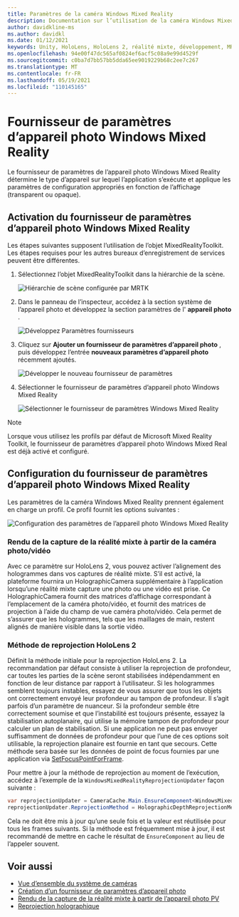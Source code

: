 ```yaml
---
title: Paramètres de la caméra Windows Mixed Reality
description: Documentation sur l’utilisation de la caméra Windows Mixed Reality dans MRTK
author: davidkline-ms
ms.author: davidkl
ms.date: 01/12/2021
keywords: Unity, HoloLens, HoloLens 2, réalité mixte, développement, MRTK, appareil photo,
ms.openlocfilehash: 94e00f47dc565af0824ef6acf5c08a9e99d4529f
ms.sourcegitcommit: c0ba7d7bb57bb5dda65ee9019229b68c2ee7c267
ms.translationtype: MT
ms.contentlocale: fr-FR
ms.lasthandoff: 05/19/2021
ms.locfileid: "110145165"
---
```

# <a name="windows-mixed-reality-camera-settings-provider"></a>Fournisseur de paramètres d’appareil photo Windows Mixed Reality

Le fournisseur de paramètres de l’appareil photo Windows Mixed Reality détermine le type d’appareil sur lequel l’application s’exécute et applique les paramètres de configuration appropriés en fonction de l’affichage (transparent ou opaque).

## <a name="enabling-the-windows-mixed-reality-camera-settings-provider"></a>Activation du fournisseur de paramètres d’appareil photo Windows Mixed Reality

Les étapes suivantes supposent l’utilisation de l’objet MixedRealityToolkit. Les étapes requises pour les autres bureaux d’enregistrement de services peuvent être différentes.

1. Sélectionnez l’objet MixedRealityToolkit dans la hiérarchie de la scène.

    ![Hiérarchie de scène configurée par MRTK](../images/MRTK_ConfiguredHierarchy.png)

2. Dans le panneau de l’inspecteur, accédez à la section système de l’appareil photo et développez la section paramètres de l' **appareil photo** .

    ![Développez Paramètres fournisseurs](../images/camera-system/ExpandProviders.png)

3. Cliquez sur **Ajouter un fournisseur de paramètres d’appareil photo** , puis développez l’entrée **nouveaux paramètres d’appareil photo** récemment ajoutés.

    ![Développer le nouveau fournisseur de paramètres](../images/camera-system/ExpandNewProvider.png)

4. Sélectionner le fournisseur de paramètres d’appareil photo Windows Mixed Reality

    ![Sélectionner le fournisseur de paramètres Windows Mixed Reality](../images/camera-system/SelectWindowsMixedRealitySettings.png)

> [!NOTE]
> Lorsque vous utilisez les profils par défaut de Microsoft Mixed Reality Toolkit, le fournisseur de paramètres d’appareil photo Windows Mixed Real est déjà activé et configuré.

## <a name="configuring-the-windows-mixed-reality-camera-settings-provider"></a>Configuration du fournisseur de paramètres d’appareil photo Windows Mixed Reality

Les paramètres de la caméra Windows Mixed Reality prennent également en charge un profil. Ce profil fournit les options suivantes :

![Configuration des paramètres de l’appareil photo Windows Mixed Reality](../images/camera-system/WMRCameraSettingsProfile.png)

### <a name="render-mixed-reality-capture-from-the-photovideo-camera"></a>Rendu de la capture de la réalité mixte à partir de la caméra photo/vidéo

Avec ce paramètre sur HoloLens 2, vous pouvez activer l’alignement des hologrammes dans vos captures de réalité mixte. S’il est activé, la plateforme fournira un HolographicCamera supplémentaire à l’application lorsqu’une réalité mixte capture une photo ou une vidéo est prise. Ce HolographicCamera fournit des matrices d’affichage correspondant à l’emplacement de la caméra photo/vidéo, et fournit des matrices de projection à l’aide du champ de vue caméra photo/vidéo. Cela permet de s’assurer que les hologrammes, tels que les maillages de main, restent alignés de manière visible dans la sortie vidéo.

### <a name="hololens-2-reprojection-method"></a>Méthode de reprojection HoloLens 2

Définit la méthode initiale pour la reprojection HoloLens 2. La recommandation par défaut consiste à utiliser la reprojection de profondeur, car toutes les parties de la scène seront stabilisées indépendamment en fonction de leur distance par rapport à l’utilisateur. Si les hologrammes semblent toujours instables, essayez de vous assurer que tous les objets ont correctement envoyé leur profondeur au tampon de profondeur. Il s’agit parfois d’un paramètre de nuanceur. Si la profondeur semble être correctement soumise et que l’instabilité est toujours présente, essayez la stabilisation autoplanaire, qui utilise la mémoire tampon de profondeur pour calculer un plan de stabilisation. Si une application ne peut pas envoyer suffisamment de données de profondeur pour que l’une de ces options soit utilisable, la reprojection planaire est fournie en tant que secours. Cette méthode sera basée sur les données de point de focus fournies par une application via [SetFocusPointForFrame](https://docs.unity3d.com/ScriptReference/XR.WSA.HolographicSettings.SetFocusPointForFrame.html).

Pour mettre à jour la méthode de reprojection au moment de l’exécution, accédez à l’exemple de la `WindowsMixedRealityReprojectionUpdater` façon suivante :

```c#
var reprojectionUpdater = CameraCache.Main.EnsureComponent<WindowsMixedRealityReprojectionUpdater>();
reprojectionUpdater.ReprojectionMethod = HolographicDepthReprojectionMethod.AutoPlanar;
```

Cela ne doit être mis à jour qu’une seule fois et la valeur est réutilisée pour tous les frames suivants. Si la méthode est fréquemment mise à jour, il est recommandé de mettre en cache le résultat de `EnsureComponent` au lieu de l’appeler souvent.

## <a name="see-also"></a>Voir aussi

- [Vue d’ensemble du système de caméras](camera-system-overview.md)
- [Création d’un fournisseur de paramètres d’appareil photo](create-settings-provider.md)
- [Rendu de la capture de la réalité mixte à partir de l’appareil photo PV](/windows/mixed-reality/mixed-reality-capture-for-developers#render-from-the-pv-camera-opt-in)
- [Reprojection holographique](/windows/mixed-reality/hologram-stability#reprojection)